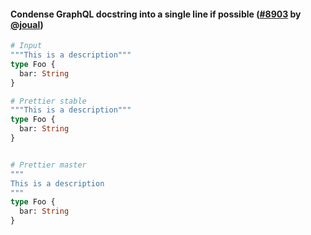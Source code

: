 #### Condense GraphQL docstring into a single line if possible ([#8903](https://github.com/prettier/prettier/pull/8903) by [@joual](https://github.com/joual))

<!-- prettier-ignore -->
```graphql
# Input
"""This is a description"""
type Foo {
  bar: String
}

# Prettier stable
"""This is a description"""
type Foo {
  bar: String
}


# Prettier master
"""
This is a description
"""
type Foo {
  bar: String
}

```

